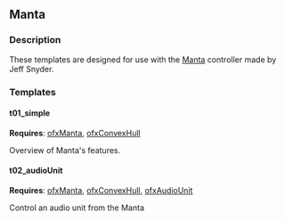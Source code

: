 ## Manta

### Description

These templates are designed for use with the [Manta](http://www.snyderphonics.com/products.htm) controller made by Jeff Snyder.


### Templates

#### t01_simple

**Requires**: [ofxManta](https://www.github.com/genekogan/ofxManta), [ofxConvexHull](https://github.com/genekogan/ofxConvexHull)

Overview of Manta's features.


#### t02_audioUnit

**Requires**: [ofxManta](https://www.github.com/genekogan/ofxManta), [ofxConvexHull](https://github.com/genekogan/ofxConvexHull), [ofxAudioUnit](https://github.com/admsyn/ofxAudioUnit)

Control an audio unit from the Manta


